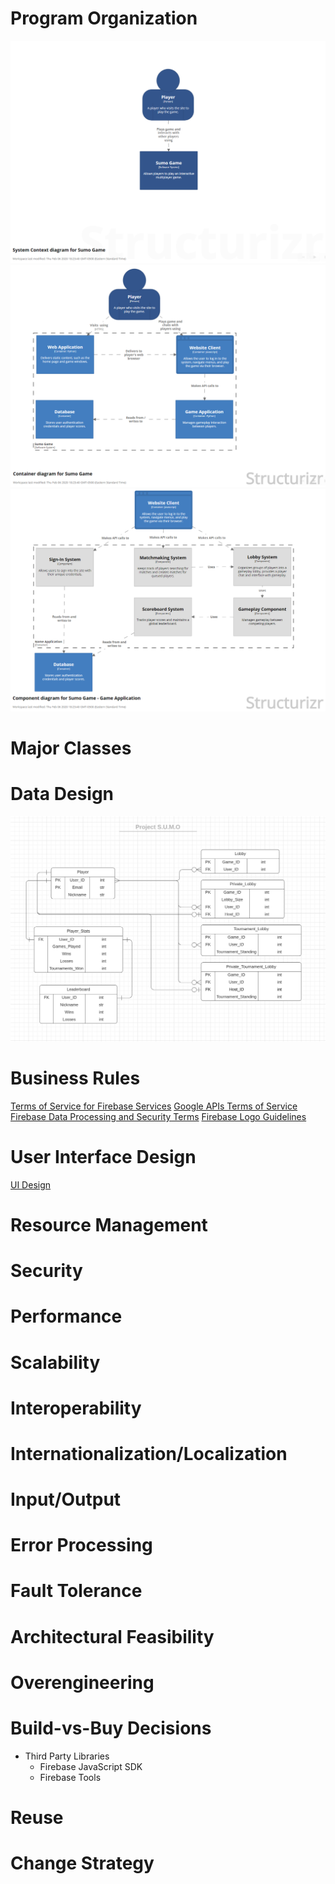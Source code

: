 # Program Organization

![Context Diagram](https://github.com/spena64/Project-S.U.M.O/blob/master/images/Arch_SystemContext.PNG)
![Container Diagram](https://github.com/spena64/Project-S.U.M.O/blob/master/images/Arch_Container.PNG)
![Component Diagram](https://github.com/spena64/Project-S.U.M.O/blob/master/images/Arch_ComponentGameApp.PNG)

# Major Classes

# Data Design

![Entity Relationship Diagram](https://github.com/spena64/Project-S.U.M.O/blob/master/images/Entity%20Relationship%20Diagram.PNG)

# Business Rules

[Terms of Service for Firebase Services](https://cloud.google.com/terms/)
[Google APIs Terms of Service](https://developers.google.com/terms/)
[Firebase Data Processing and Security Terms](https://firebase.google.com/terms/data-processing-terms)
[Firebase Logo Guidelines](https://firebase.google.com/brand-guidelines)

# User Interface Design

[UI Design](https://github.com/spena64/Project-S.U.M.O/blob/master/drafts/UI%20Design.md)

# Resource Management

# Security

# Performance

# Scalability

# Interoperability

# Internationalization/Localization

# Input/Output

# Error Processing

# Fault Tolerance

# Architectural Feasibility

# Overengineering

# Build-vs-Buy Decisions

- Third Party Libraries
    - Firebase JavaScript SDK
    - Firebase Tools

# Reuse

# Change Strategy
